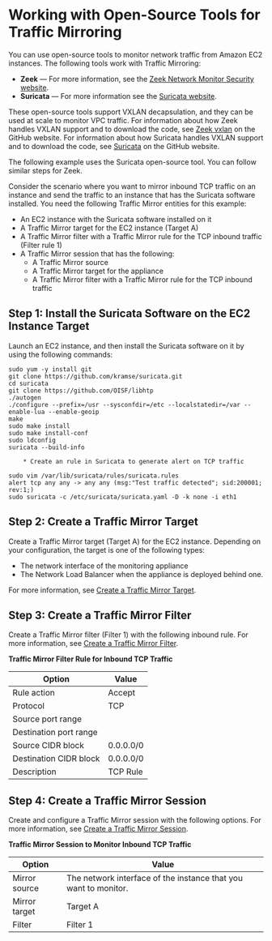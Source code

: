 # Working with Open\-Source Tools for Traffic Mirroring<a name="tm-example-open-source"></a>

You can use open\-source tools to monitor network traffic from Amazon EC2 instances\. The following tools work with Traffic Mirroring:
+ **Zeek** — For more information, see the [Zeek Network Monitor Security website](https://www.zeek.org/)\.
+ **Suricata** — For more information see the [Suricata website](https://suricata-ids.org/)\.

These open\-source tools support VXLAN decapsulation, and they can be used at scale to monitor VPC traffic\. For information about how Zeek handles VXLAN support and to download the code, see [Zeek vxlan](https://github.com/zeek/zeek/tree/master/src/analyzer/protocol/vxlan) on the GitHub website\. For information about how Suricata handles VXLAN support and to download the code, see [Suricata](https://github.com/OISF/suricata) on the GitHub website\.

The following example uses the Suricata open\-source tool\. You can follow similar steps for Zeek\.

Consider the scenario where you want to mirror inbound TCP traffic on an instance and send the traffic to an instance that has the Suricata software installed\. You need the following Traffic Mirror entities for this example:
+ An EC2 instance with the Suricata software installed on it
+ A Traffic Mirror target for the EC2 instance \(Target A\)
+ A Traffic Mirror filter with a Traffic Mirror rule for the TCP inbound traffic \(Filter rule 1\)
+ A Traffic Mirror session that has the following:
  + A Traffic Mirror source
  + A Traffic Mirror target for the appliance
  + A Traffic Mirror filter with a Traffic Mirror rule for the TCP inbound traffic

## Step 1: Install the Suricata Software on the EC2 Instance Target<a name="tm-example-open-source-install-software"></a>

Launch an EC2 instance, and then install the Suricata software on it by using the following commands:

```
sudo yum -y install git
git clone https://github.com/kramse/suricata.git
cd suricata
git clone https://github.com/OISF/libhtp
./autogen
./configure --prefix=/usr --sysconfdir=/etc --localstatedir=/var --enable-lua --enable-geoip
make
sudo make install
sudo make install-conf
sudo ldconfig
suricata --build-info

    * Create an rule in Suricata to generate alert on TCP traffic

sudo vim /var/lib/suricata/rules/suricata.rules
alert tcp any any -> any any (msg:"Test traffic detected"; sid:200001; rev:1;)
sudo suricata -c /etc/suricata/suricata.yaml -D -k none -i eth1
```

## Step 2: Create a Traffic Mirror Target<a name="tm-example-open-source-step-create-target"></a>

Create a Traffic Mirror target \(Target A\) for the EC2 instance\. Depending on your configuration, the target is one of the following types:
+ The network interface of the monitoring appliance
+ The Network Load Balancer when the appliance is deployed behind one\.

For more information, see [Create a Traffic Mirror Target](traffic-mirroring-target.md#create-traffic-mirroring-target)\.

## Step 3: Create a Traffic Mirror Filter<a name="tm-example-open-source-step-create-filter"></a>

Create a Traffic Mirror filter \(Filter 1\) with the following inbound rule\. For more information, see [Create a Traffic Mirror Filter](traffic-mirroring-filter.md#create-traffic-mirroring-filter)\.


**Traffic Mirror Filter Rule for Inbound TCP Traffic**  

| Option | Value | 
| --- | --- | 
| Rule action | Accept | 
| Protocol | TCP | 
| Source port range |  | 
| Destination port range |  | 
| Source CIDR block | 0\.0\.0\.0/0 | 
| Destination CIDR block | 0\.0\.0\.0/0 | 
| Description | TCP Rule | 

## Step 4: Create a Traffic Mirror Session<a name="tm-example-open-source-step-create-session"></a>

Create and configure a Traffic Mirror session with the following options\. For more information, see [Create a Traffic Mirror Session](traffic-mirroring-session.md#create-traffic-mirroring-session)\.


**Traffic Mirror Session to Monitor Inbound TCP Traffic**  

| Option | Value | 
| --- | --- | 
| Mirror source | The network interface of the instance that you want to monitor\. | 
| Mirror target | Target A | 
| Filter | Filter 1 | 